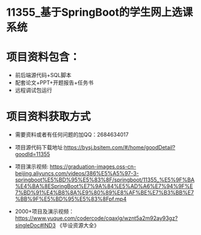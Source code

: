 #   11355_基于SpringBoot的学生网上选课系统
 
# 项目资料包含：
* 前后端源代码+SQL脚本
* 配套论文+PPT+开题报告+任务书
* 远程调试包运行

# 项目资料获取方式
* 需要资料或者有任何问题的加QQ：2684634017
* 项目源代码下载地址:https://bysj.bsitem.com/#/home/goodDetail?goodId=11355

* 项目演示视频:  https://graduation-images.oss-cn-beijing.aliyuncs.com/videos/386%E5%A5%97-3-springboot%E5%BD%95%E5%83%8F/springboot/11355_%E5%9F%BA%E4%BA%8ESpringBoot%E7%9A%84%E5%AD%A6%E7%94%9F%E7%BD%91%E4%B8%8A%E9%80%89%E8%AF%BE%E7%B3%BB%E7%BB%9F%E5%BD%95%E5%83%8Fpf.mp4


* 2000+项目及演示视频：https://www.yuque.com/codercode/cqaxlg/wznt5a2m92ay93gz?singleDoc#lND3 《毕设资源大全》






